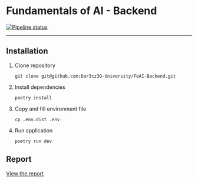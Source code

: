 # Fundamentals of AI - Backend

[![Pipeline status](https://github.com/Dar3cz3Q-University/FoAI-Backend/actions/workflows/ci.yml/badge.svg)](https://github.com/Dar3cz3Q-University/FoAI-Backend/tree/master)

---

## Installation

1. Clone repository
    ``` shell
    git clone git@github.com:Dar3cz3Q-University/FoAI-Backend.git
    ```
2. Install dependencies
    ``` shell
    poetry install
    ```
3. Copy and fill environment file
    ``` shell
    cp .env.dist .env
    ```
4. Run application
    ``` shell
    poetry run dev
    ```

## Report

[View the report](https://github.com/Dar3cz3Q-University/FoAI-Model/blob/master/docs/Report.md)

